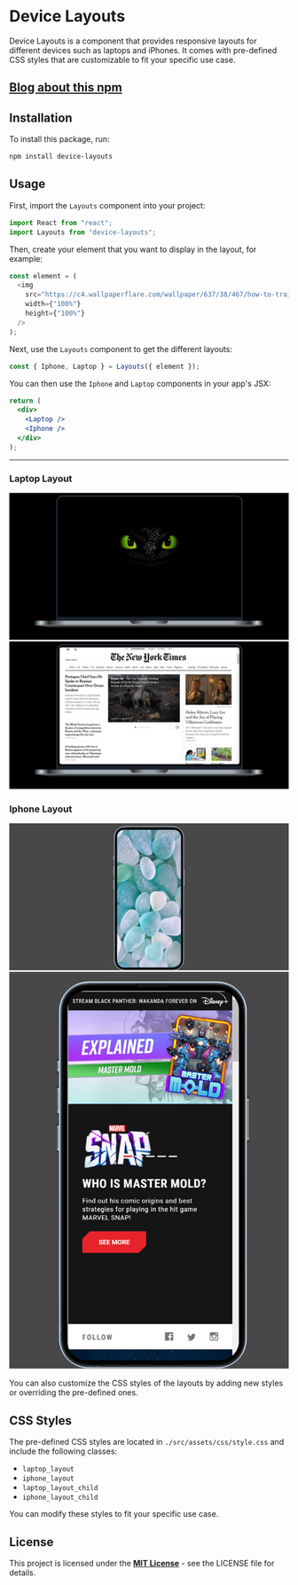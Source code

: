 # Device Layouts

Device Layouts is a component that provides responsive layouts for different devices such as laptops and iPhones. It comes with pre-defined CSS styles that are customizable to fit your specific use case.

## [Blog about this npm](https://jacksonkasi.hashnode.dev/display-your-website-or-application-in-a-realistic-device-layout-using-the-device-layouts-npm-package)

## Installation

To install this package, run:
```bash
npm install device-layouts
```

## Usage

First, import the `Layouts` component into your project:

```js
import React from "react";
import Layouts from "device-layouts";
```

Then, create your element that you want to display in the layout, for example:
```js
const element = (
  <img
    src="https://c4.wallpaperflare.com/wallpaper/637/38/467/how-to-train-your-dragon-black-toothless-simple-background-wallpaper-preview.jpg"
    width={"100%"}
    height={"100%"}
  />
);
```

Next, use the `Layouts` component to get the different layouts:
```js
const { Iphone, Laptop } = Layouts({ element });
```

You can then use the `Iphone` and `Laptop` components in your app's JSX:

```jsx
return (
  <div>
    <Laptop />
    <Iphone />
  </div>
);
```

---

### Laptop Layout
<img src="./src/assets/images/laptop-layout.png"/>
<img src="./src/assets/images/laptop-layout-01.png"/>

### Iphone Layout
<img src="./src/assets/images/iphone-layout.png"/>
<img src="./src/assets/images/iphone-layout-01.png"/>


You can also customize the CSS styles of the layouts by adding new styles or overriding the pre-defined ones.

## CSS Styles

The pre-defined CSS styles are located in `./src/assets/css/style.css` and include the following classes:

- `laptop_layout`
- `iphone_layout`
- `laptop_layout_child`
- `iphone_layout_child`

You can modify these styles to fit your specific use case.

## License

This project is licensed under the **[MIT License](https://github.com/jacksonkasi1/device-layout/blob/main/LICENSE)** - see the LICENSE file for details.

